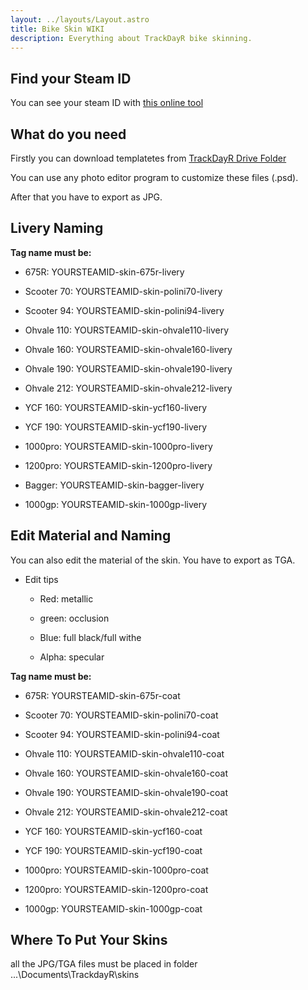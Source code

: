 ```yaml
---
layout: ../layouts/Layout.astro
title: Bike Skin WIKI
description: Everything about TrackDayR bike skinning.
---
```


## Find your Steam ID

You can see your steam ID with [this online tool](https://steamidfinder.com/ "steamidfinder.com") 

## What do you need

Firstly you can download templatetes from [TrackDayR Drive Folder](https://drive.google.com/drive/folders/1XA9W1ntJyhfRpx_u-pUI3M2YlRd-DLRH?usp=sharing "TrackDayR Drive Folder")

You can use any photo editor program to customize these files (.psd).

After that you have to export as JPG.

## Livery Naming

**Tag name must be:**

- 675R: YOURSTEAMID-skin-675r-livery

- Scooter 70: YOURSTEAMID-skin-polini70-livery

- Scooter 94: YOURSTEAMID-skin-polini94-livery

- Ohvale 110: YOURSTEAMID-skin-ohvale110-livery

- Ohvale 160: YOURSTEAMID-skin-ohvale160-livery

- Ohvale 190: YOURSTEAMID-skin-ohvale190-livery

- Ohvale 212: YOURSTEAMID-skin-ohvale212-livery

- YCF 160: YOURSTEAMID-skin-ycf160-livery

- YCF 190: YOURSTEAMID-skin-ycf190-livery

- 1000pro: YOURSTEAMID-skin-1000pro-livery

- 1200pro: YOURSTEAMID-skin-1200pro-livery

- Bagger: YOURSTEAMID-skin-bagger-livery

- 1000gp: YOURSTEAMID-skin-1000gp-livery

## Edit Material and Naming

You can also edit the material of the skin. You have to export as TGA.

- Edit tips

    - Red: metallic

    - green: occlusion

    - Blue: full black/full withe

    - Alpha: specular

**Tag name must be:**

- 675R: YOURSTEAMID-skin-675r-coat

- Scooter 70: YOURSTEAMID-skin-polini70-coat

- Scooter 94: YOURSTEAMID-skin-polini94-coat

- Ohvale 110: YOURSTEAMID-skin-ohvale110-coat

- Ohvale 160: YOURSTEAMID-skin-ohvale160-coat

- Ohvale 190: YOURSTEAMID-skin-ohvale190-coat

- Ohvale 212: YOURSTEAMID-skin-ohvale212-coat

- YCF 160: YOURSTEAMID-skin-ycf160-coat

- YCF 190: YOURSTEAMID-skin-ycf190-coat

- 1000pro: YOURSTEAMID-skin-1000pro-coat

- 1200pro: YOURSTEAMID-skin-1200pro-coat

- 1000gp: YOURSTEAMID-skin-1000gp-coat

## Where To Put Your Skins

all the JPG/TGA files must be placed in folder ...\Documents\TrackdayR\skins

